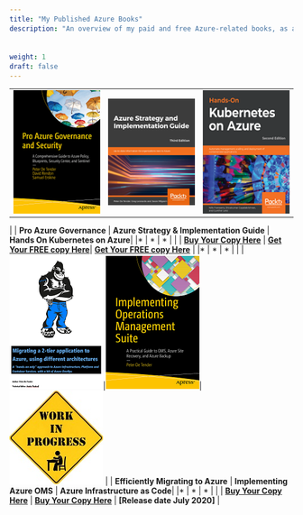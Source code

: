 ```yaml
---
title: "My Published Azure Books"
description: "An overview of my paid and free Azure-related books, as author or technical reviewer"


weight: 1
draft: false
---
```


|       |       |      |
|:---:	|:---:	|:---:	|
|![](../images/Pro_Azure_Governance_cover.png)|![](../images/Cover_Azure_Strategy_and_Implementation_Guide.png)|![](../images/whitepaper-get-started-with-aks.png)
|
| **Pro Azure Governance** | **Azure Strategy & Implementation Guide** | **Hands On Kubernetes on Azure**|
|* | * | * |
|
| **[Buy Your Copy Here](https://www.apress.com/gp/book/9781484249093)** | **[Get Your FREE copy Here](https://azure.microsoft.com/en-us/resources/azure-strategy-and-implementation-guide-third-edition/)**| **[Get Your FREE copy Here](https://azure.microsoft.com/en-us/resources/get-started-with-kubernetes-on-azure/)** |
|* | * | * |
|
|![](../images/Efficiently_migrating_cover_small.png)|![](../images/Azure_OMS_cover.png)|![](../images/work_in_progress.jpeg)
|
| **Efficiently Migrating to Azure** | **Implementing Azure OMS** | **Azure Infrastructure as Code**|
|* | * | * |
|
| **[Buy Your Copy Here](https://leanpub.com/efficientlymigratingworkloadstoazure/)** | **[Buy Your Copy Here](https://www.apress.com/gp/book/9781484218259)** | **[Release date July 2020]**
|



